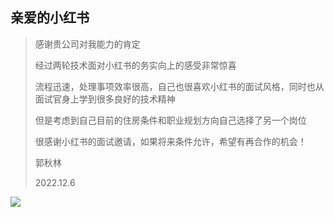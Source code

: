 ## 亲爱的小红书

> 感谢贵公司对我能力的肯定
>
> 经过两轮技术面对小红书的务实向上的感受非常惊喜
>
> 流程迅速，处理事项效率很高，自己也很喜欢小红书的面试风格，同时也从面试官身上学到很多良好的技术精神
>
> 但是考虑到自己目前的住房条件和职业规划方向自己选择了另一个岗位
>
> 很感谢小红书的面试邀请，如果将来条件允许，希望有再合作的机会！
>
> 郭秋林
>
> 2022.12.6

![](file://C:\Personal\Documents\IkMarkdown\makedown-manager/.assets/小红书感谢信.md272395.64361.png)
